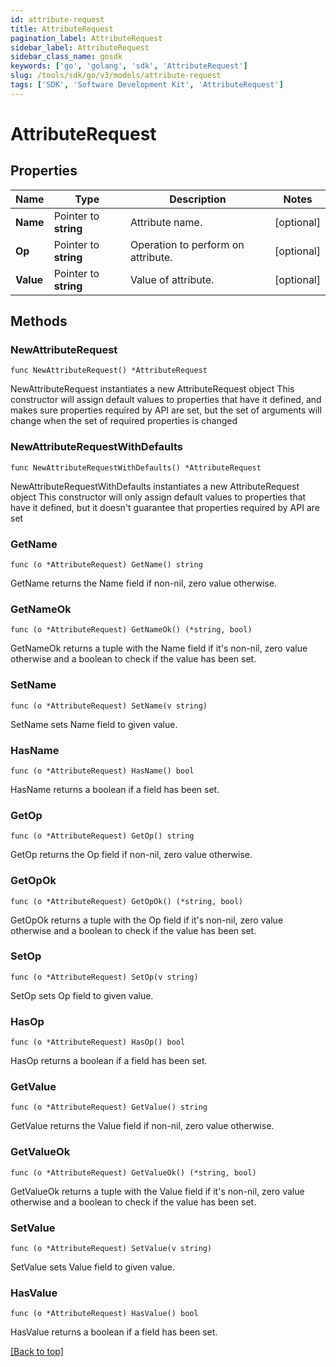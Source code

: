 ```yaml
---
id: attribute-request
title: AttributeRequest
pagination_label: AttributeRequest
sidebar_label: AttributeRequest
sidebar_class_name: gosdk
keywords: ['go', 'golang', 'sdk', 'AttributeRequest'] 
slug: /tools/sdk/go/v3/models/attribute-request
tags: ['SDK', 'Software Development Kit', 'AttributeRequest']
---
```


# AttributeRequest

## Properties

Name | Type | Description | Notes
------------ | ------------- | ------------- | -------------
**Name** |  Pointer to **string** | Attribute name. | [optional] 
**Op** |  Pointer to **string** | Operation to perform on attribute. | [optional] 
**Value** |  Pointer to **string** | Value of attribute. | [optional] 

## Methods

### NewAttributeRequest

`func NewAttributeRequest() *AttributeRequest`

NewAttributeRequest instantiates a new AttributeRequest object
This constructor will assign default values to properties that have it defined,
and makes sure properties required by API are set, but the set of arguments
will change when the set of required properties is changed

### NewAttributeRequestWithDefaults

`func NewAttributeRequestWithDefaults() *AttributeRequest`

NewAttributeRequestWithDefaults instantiates a new AttributeRequest object
This constructor will only assign default values to properties that have it defined,
but it doesn't guarantee that properties required by API are set

### GetName

`func (o *AttributeRequest) GetName() string`

GetName returns the Name field if non-nil, zero value otherwise.

### GetNameOk

`func (o *AttributeRequest) GetNameOk() (*string, bool)`

GetNameOk returns a tuple with the Name field if it's non-nil, zero value otherwise
and a boolean to check if the value has been set.

### SetName

`func (o *AttributeRequest) SetName(v string)`

SetName sets Name field to given value.

### HasName

`func (o *AttributeRequest) HasName() bool`

HasName returns a boolean if a field has been set.

### GetOp

`func (o *AttributeRequest) GetOp() string`

GetOp returns the Op field if non-nil, zero value otherwise.

### GetOpOk

`func (o *AttributeRequest) GetOpOk() (*string, bool)`

GetOpOk returns a tuple with the Op field if it's non-nil, zero value otherwise
and a boolean to check if the value has been set.

### SetOp

`func (o *AttributeRequest) SetOp(v string)`

SetOp sets Op field to given value.

### HasOp

`func (o *AttributeRequest) HasOp() bool`

HasOp returns a boolean if a field has been set.

### GetValue

`func (o *AttributeRequest) GetValue() string`

GetValue returns the Value field if non-nil, zero value otherwise.

### GetValueOk

`func (o *AttributeRequest) GetValueOk() (*string, bool)`

GetValueOk returns a tuple with the Value field if it's non-nil, zero value otherwise
and a boolean to check if the value has been set.

### SetValue

`func (o *AttributeRequest) SetValue(v string)`

SetValue sets Value field to given value.

### HasValue

`func (o *AttributeRequest) HasValue() bool`

HasValue returns a boolean if a field has been set.


[[Back to top]](#) 


